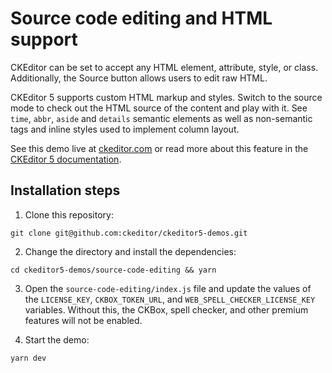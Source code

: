 # Source code editing and HTML support

CKEditor can be set to accept any HTML element, attribute, style, or class. Additionally, the Source button allows users to edit raw HTML.

CKEditor 5 supports custom HTML markup and styles. Switch to the source mode to check out the HTML source of the content and play with it. See `time`, `abbr`, `aside` and `details` semantic elements as well as non-semantic tags and inline styles used to implement column layout.

See this demo live at [ckeditor.com](https://ckeditor.com/ckeditor-5/demo/html-support/) or read more about this feature in the [CKEditor 5 documentation](https://ckeditor.com/docs/ckeditor5/latest/features/general-html-support.html).

## Installation steps

1. Clone this repository:

```shell
git clone git@github.com:ckeditor/ckeditor5-demos.git
```

2. Change the directory and install the dependencies:

```shell
cd ckeditor5-demos/source-code-editing && yarn
```

3. Open the `source-code-editing/index.js` file and update the values of the `LICENSE_KEY`, `CKBOX_TOKEN_URL`, and `WEB_SPELL_CHECKER_LICENSE_KEY` variables. Without this, the CKBox, spell checker, and other premium features will not be enabled.

4. Start the demo:


```shell
yarn dev
```
